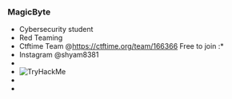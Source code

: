 ### MagicByte
- Cybersecurity student
- Red Teaming
- Ctftime Team @https://ctftime.org/team/166366 Free to join :*
- Instagram @shyam8381
-
- <img src="https://tryhackme-badges.s3.amazonaws.com/shyamganesh.png" alt="TryHackMe">             
- 
- 

